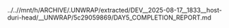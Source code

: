 ../..//mnt/h/ARCHIVE/.UNWRAP/extracted/DEV__2025-08-17__1833__host-duri-head/__UNWRAP/5c29059869/DAY5_COMPLETION_REPORT.md